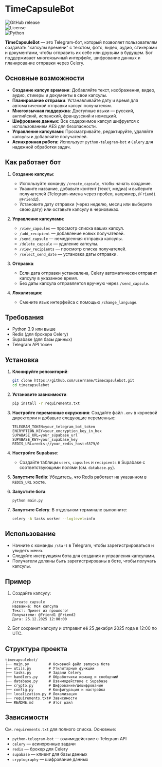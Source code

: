 # TimeCapsuleBot

![GitHub release](https://img.shields.io/github/v/release/username/timecapsulebot)  
![License](https://img.shields.io/github/license/username/timecapsulebot)  
![Python](https://img.shields.io/badge/python-3.9+-blue)

**TimeCapsuleBot** — это Telegram-бот, который позволяет пользователям создавать "капсулы времени" с текстом, фото, видео, аудио, стикерами и документами, чтобы отправить их себе или друзьям в будущем. Бот поддерживает многоязычный интерфейс, шифрование данных и планирование отправки через Celery.

## Основные возможности

- **Создание капсул времени**: Добавляйте текст, изображения, видео, аудио, стикеры и документы в свои капсулы.
- **Планирование отправки**: Устанавливайте дату и время для автоматической отправки капсул получателям.
- **Многоязычная поддержка**: Доступные языки — русский, английский, испанский, французский и немецкий.
- **Шифрование данных**: Все содержимое капсул шифруется с использованием AES для безопасности.
- **Управление капсулами**: Просматривайте, редактируйте, удаляйте капсулы и добавляйте получателей.
- **Асинхронная работа**: Использует `python-telegram-bot` и `Celery` для надежной обработки задач.

## Как работает бот

1. **Создание капсулы**:
   - Используйте команду `/create_capsule`, чтобы начать создание.
   - Укажите название, добавьте контент (текст, медиа) и выберите получателей (Telegram-имена через пробел, например, `@Friend1 @Friend2`).
   - Установите дату отправки (через неделю, месяц или выберите свою дату) или оставьте капсулу в черновиках.

2. **Управление капсулами**:
   - `/view_capsules` — просмотр списка ваших капсул.
   - `/add_recipient` — добавление новых получателей.
   - `/send_capsule` — немедленная отправка капсулы.
   - `/delete_capsule` — удаление капсулы.
   - `/view_recipients` — просмотр списка получателей.
   - `/select_send_date` — установка даты отправки.

3. **Отправка**:
   - Если дата отправки установлена, Celery автоматически отправит капсулу в указанное время.
   - Без даты капсула отправляется вручную через `/send_capsule`.

4. **Локализация**:
   - Смените язык интерфейса с помощью `/change_language`.

## Требования

- Python 3.9 или выше
- Redis (для брокера Celery)
- Supabase (для базы данных)
- Telegram API токен

## Установка

1. **Клонируйте репозиторий**:
   ```bash
   git clone https://github.com/username/timecapsulebot.git
   cd timecapsulebot
   ```

2. **Установите зависимости**:
   ```bash
   pip install -r requirements.txt
   ```

3. **Настройте переменные окружения**:
   Создайте файл `.env` в корневой директории и добавьте следующие переменные:
   ```
   TELEGRAM_TOKEN=your_telegram_bot_token
   ENCRYPTION_KEY=your_encryption_key_in_hex
   SUPABASE_URL=your_supabase_url
   SUPABASE_KEY=your_supabase_key
   REDIS_URL=redis://your_redis_host:6379/0
   ```

4. **Настройте Supabase**:
   - Создайте таблицы `users`, `capsules` и `recipients` в Supabase с соответствующими полями (см. `database.py`).

5. **Запустите Redis**:
   Убедитесь, что Redis работает на указанном в `REDIS_URL` хосте.

6. **Запустите бота**:
   ```bash
   python main.py
   ```

7. **Запустите Celery**:
   В отдельном терминале выполните:
   ```bash
   celery -A tasks worker --loglevel=info
   ```

## Использование

- Начните с команды `/start` в Telegram, чтобы зарегистрироваться и увидеть меню.
- Следуйте инструкциям бота для создания и управления капсулами.
- Получатели должны быть зарегистрированы в боте, чтобы получать капсулы.

## Пример

1. Создайте капсулу:
   ```
   /create_capsule
   Название: Моя капсула
   Текст: Привет из прошлого!
   Получатели: @Friend1 @Friend2
   Дата: 25.12.2025 12:00:00
   ```
2. Бот сохранит капсулу и отправит её 25 декабря 2025 года в 12:00 по UTC.

## Структура проекта

```
timecapsulebot/
├── main.py         # Основной файл запуска бота
├── utils.py        # Утилитарные функции
├── tasks.py        # Задачи Celery
├── handlers.py     # Обработчики команд и сообщений
├── database.py     # Взаимодействие с Supabase
├── crypto.py       # Шифрование/дешифрование
├── config.py       # Конфигурация и настройка
├── localization.py # Локализация
├── requirements.txt# Зависимости
└── README.md       # Этот файл
```

## Зависимости

См. `requirements.txt` для полного списка. Основные:
- `python-telegram-bot` — взаимодействие с Telegram API
- `celery` — асинхронные задачи
- `redis` — брокер для Celery
- `supabase` — клиент для базы данных
- `cryptography` — шифрование данных
